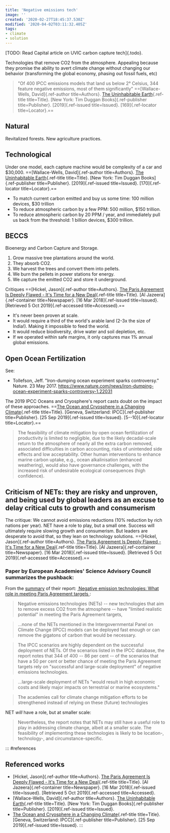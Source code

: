```yaml
---
title: 'Negative emissions tech'
image: ''
created: '2020-02-27T18:45:37.530Z'
modified: '2020-04-02T03:11:32.405Z'
tags:
- climate
- solution
---
```



[TODO: Read Capital article on UVIC carbon capture tech]{.todo}.

Technologies that remove CO2 from the atmosphere. Appealing because they promise the ability to avert climate change without changing our behavior (transforming the global economy, phasing out fossil fuels, etc)

> "Of 400 IPCC emissions models that land us below 2° Celsius, 344 feature negative emissions, most of them significantly" ==[Wallace-Wells, David]{.ref-author title=Authors}. [The Uninhabitable Earth](https://en.wikipedia.org/wiki/The_Uninhabitable_Earth_(book)){.ref-title title=Title}. [New York: Tim Duggan Books]{.ref-publisher title=Publisher}. [2019]{.ref-issued title=Issued}. [169]{.ref-locator title=Locator}.==

## Natural

Revitalized forests. New agriculture practices.

## Technological

Under one model, each capture machine would be complexity of a car and \$30,000. ==[Wallace-Wells, David]{.ref-author title=Authors}. [The Uninhabitable Earth](https://en.wikipedia.org/wiki/The_Uninhabitable_Earth_(book)){.ref-title title=Title}. [New York: Tim Duggan Books]{.ref-publisher title=Publisher}. [2019]{.ref-issued title=Issued}. [170]{.ref-locator title=Locator}.==

-   To match current carbon emitted and buy us some time: 100 million devices, \$30 trillion
-   To reduce atmospheric carbon by a few PPM: 500 million, \$150 trillion.
-   To reduce atmospheric carbon by 20 PPM / year, and immediately pull us back from the threshold: 1 billion devices, \$300 trillion.

## BECCS

Bioenergy and Carbon Capture and Storage.

1.  Grow massive tree plantations around the world.
2.  They absorb CO2.
3.  We harvest the trees and convert them into pellets.
4.  We burn the pellets in power stations for energy.
5.  We capture the emitted CO2 and store it underground.

Critiques ==[Hickel, Jason]{.ref-author title=Authors}. [The Paris Agreement Is Deeply Flawed - It's Time for a New Deal](https://www.aljazeera.com/indepth/opinion/paris-agreement-deeply-flawed-time-deal-180316115219671.html){.ref-title title=Title}. [Al Jazeera]{.ref-container title=Newspaper}. [16 Mar 2018]{.ref-issued title=Issued}. [Retrieved 5 Oct 2019]{.ref-accessed title=Accessed}.==

-   It's never been proven at scale.
-   It would require a third of the world's arable land (2-3x the size of India!). Making it impossible to feed the world.
-   It would reduce biodiversity, drive water and soil depletion, etc.
-   If we operated within safe margins, it only captures max 1% annual global emissions.

## Open Ocean Fertilization

See:

-   Tollefson, Jeff. "Iron-dumping ocean experiment sparks controversy." Nature. 23 May 2017. <https://www.nature.com/news/iron-dumping-ocean-experiment-sparks-controversy-1.22031>

The 2019 IPCC Oceans and Cryosphere's report casts doubt on the impact of these approaches. ==[The Ocean and Cryosphere in a Changing Climate](https://www.ipcc.ch/srocc/home/){.ref-title title=Title}. [Geneva, Switzerland: IPCC]{.ref-publisher title=Publisher}. [25 Sep 2019]{.ref-issued title=Issued}. [5--10]{.ref-locator title=Locator}.==

> The feasibility of climate mitigation by open ocean fertilization of productivity is limited to negligible, due to the likely decadal-scale return to the atmosphere of nearly all the extra carbon removed, associated difficulties in carbon accounting, risks of unintended side effects and low acceptability. Other human interventions to enhance marine carbon uptake, e.g., ocean alkalinisation (enhanced weathering), would also have governance challenges, with the increased risk of undesirable ecological consequences (high confidence).

## Criticism of NETs: they are risky and unproven, and being used by global leaders as an excuse to delay critical cuts to growth and consumerism

The critique: We cannot avoid emissions reductions (10% reduction by rich nations per year). NET have a role to play, but a small one. Success will ultimately require slowing growth and consumerism. But leaders are desperate to avoid that, so they lean on technology solutions. ==[Hickel, Jason]{.ref-author title=Authors}. [The Paris Agreement Is Deeply Flawed - It's Time for a New Deal](https://www.aljazeera.com/indepth/opinion/paris-agreement-deeply-flawed-time-deal-180316115219671.html){.ref-title title=Title}. [Al Jazeera]{.ref-container title=Newspaper}. [16 Mar 2018]{.ref-issued title=Issued}. [Retrieved 5 Oct 2019]{.ref-accessed title=Accessed}.==

### Paper by European Academies' Science Advisory Council summarizes the pushback:

From the [summary](https://easac.eu/news/details/climate-change-wont-be-solved-by-removing-excess-co2-from-atmosphere/) of their report: [ Negative emission technologies: What role in meeting Paris Agreement targets ](https://easac.eu/fileadmin/PDF_s/reports_statements/Negative_Carbon/EASAC_Report_on_Negative_Emission_Technologies.pdf):

> Negative emissions technologies (NETs) -- new technologies that aim to remove excess CO2 from the atmosphere -- have "limited realistic potential" in meeting the Paris Agreement targets,

> ...none of the NETs mentioned in the Intergovernmental Panel on Climate Change (IPCC) models can be deployed fast enough or can remove the gigatons of carbon that would be necessary.

> The IPCC scenarios are highly dependent on the successful deployment of NETs. Of the scenarios listed in the IPCC database, the report notes that 344 of 400 -- 86 per cent -- of the scenarios that have a 50 per cent or better chance of meeting the Paris Agreement targets rely on "successful and large-scale deployment" of negative emissions technologies.

> ...large-scale deployment of NETs "would result in high economic costs and likely major impacts on terrestrial or marine ecosystems."

> The academies call for climate change mitigation efforts to be strengthened instead of relying on these (future) technologies

NET *will* have a role, but at smaller scale:

> Nevertheless, the report notes that NETs may still have a useful role to play in addressing climate change, albeit at a smaller scale. The feasibility of implementing these technologies is likely to be location-, technology-, and circumstance-specific.

::: #references

## Referenced works
* [Hickel, Jason]{.ref-author title=Authors}. [The Paris Agreement Is Deeply Flawed - It's Time for a New Deal](https://www.aljazeera.com/indepth/opinion/paris-agreement-deeply-flawed-time-deal-180316115219671.html){.ref-title title=Title}. [Al Jazeera]{.ref-container title=Newspaper}. [16 Mar 2018]{.ref-issued title=Issued}. [Retrieved 5 Oct 2019]{.ref-accessed title=Accessed}.
* [Wallace-Wells, David]{.ref-author title=Authors}. [The Uninhabitable Earth](https://en.wikipedia.org/wiki/The_Uninhabitable_Earth_(book)){.ref-title title=Title}. [New York: Tim Duggan Books]{.ref-publisher title=Publisher}. [2019]{.ref-issued title=Issued}.
* [The Ocean and Cryosphere in a Changing Climate](https://www.ipcc.ch/srocc/home/){.ref-title title=Title}. [Geneva, Switzerland: IPCC]{.ref-publisher title=Publisher}. [25 Sep 2019]{.ref-issued title=Issued}.
:::
